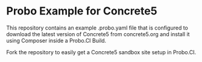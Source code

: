 # Probo Example for Concrete5
This repository contains an example .probo.yaml file that is configured to download the latest version of Concrete5 from concrete5.org and install it using Composer inside a Probo.CI Build.

Fork the repository to easily get a Concrete5 sandbox site setup in Probo.CI.
